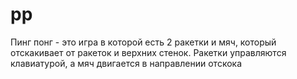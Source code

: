 # pp
Пинг понг - это игра в которой есть 2 ракетки и мяч, который отскакивает от ракеток и верхних стенок. Ракетки управляются клавиатурой, а мяч двигается в направлении отскока

